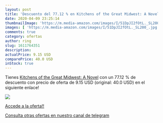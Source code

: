 ```yaml
---
layout: post
title: 'Descuento del 77.12 % en Kitchens of the Great Midwest: A Novel'
date: 2020-04-09 23:25:14
thumbnailImage: 'https://m.media-amazon.com/images/I/51DpJI2fOtL._SL200_.jpg'
images: [ 'https://m.media-amazon.com/images/I/51DpJI2fOtL._SL200_.jpg' ]
comments: true
category: ofertas
author: ring
slug: 1611764351
description:
actualPrice: 9.15 USD
comparePrice: 40.0 USD
inStock: true
---
```


Tienes [Kitchens of the Great Midwest: A Novel](https://www.amazon.com/dp/1611764351/?tag=redken08-20) con un 77.12 % de descuento con precio de oferta de 9.15 USD (original: 40.0 USD) en el siguiente enlace!

[![](https://m.media-amazon.com/images/I/51DpJI2fOtL._SL200_.jpg)](https://www.amazon.com/dp/1611764351/?tag=redken08-20)

[Accede a la oferta!!](https://www.amazon.com/dp/1611764351/?tag=redken08-20)

[Consulta otras ofertas en nuestro canal de telegram](https://t.me/s/ofertas25)
